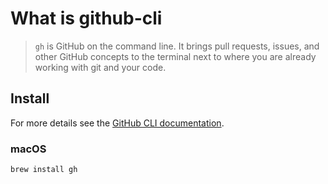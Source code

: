 # What is github-cli

> `gh` is GitHub on the command line. It brings pull requests, issues, and other GitHub concepts to the terminal next to where you are already working with git and your code.

## Install

For more details see the [GitHub CLI documentation].

### macOS

```console
brew install gh
```

[GitHub CLI documentation]: https://github.com/cli/cli#installation
